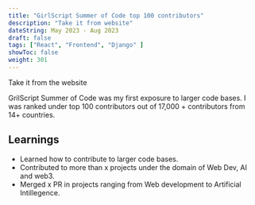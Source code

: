 ```yaml
---
title: "GirlScript Summer of Code top 100 contributors"
description: "Take it from website"
dateString: May 2023 - Aug 2023
draft: false
tags: ["React", "Frontend", "Django" ]
showToc: false
weight: 301
--- 
```


Take it from the website

GrilScript Summer of Code was my first exposure to larger code bases. I was ranked under top 100 contributors out of 17,000 + contributors from 14+ countries. 

## Learnings

- Learned how to contribute to larger code bases.
- Contributed to more than x projects under the domain of Web Dev, AI and web3.
- Merged x PR in projects ranging from Web development to Artificial Intillegence.